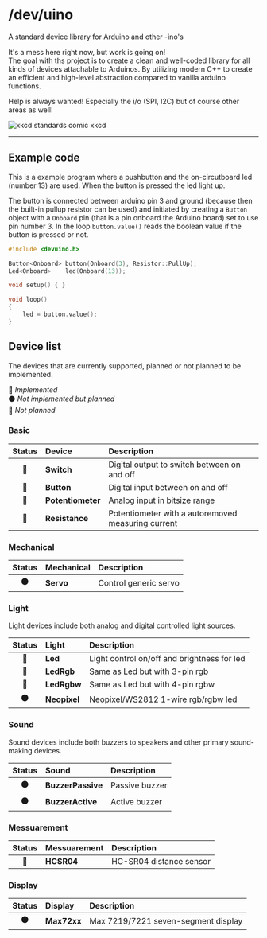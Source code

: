 # /dev/uino
A standard device library for Arduino and other -ino's

It's a mess here right now, but work is going on!  
The goal with ths project is to create a clean and well-coded library for all kinds of devices attachable to Arduinos.
By utilizing modern C++ to create an efficient and high-level abstraction compared to vanilla arduino functions.


Help is always wanted! Especially the i/o (SPI, I2C) but of course other areas as well!


![xkcd standards comic](https://imgs.xkcd.com/comics/standards.png) xkcd
___

## Example code
This is a example program where a pushbutton and the on-circutboard led (number 13) are used. When the button is pressed the led light up.

The button is connected between arduino pin 3 and ground (because then the built-in pullup resistor can be used) and initiated by creating a `Button` object with a `Onboard` pin (that is a pin onboard the Arduino board) set to use pin number 3. In the loop `button.value()` reads the boolean value if the button is pressed or not.

```cpp
#include <devuino.h>

Button<Onboard> button(Onboard(3), Resistor::PullUp);
Led<Onboard>    led(Onboard(13));

void setup() { }

void loop()
{
    led = button.value();
}
```


## Device list

The devices that are currently supported, planned or not planned to be implemented.

🔵  *Implemented*  
⚫️  *Not implemented but planned*  
🔴  *Not planned*

### Basic

| Status | Device            | Description                                 |
| :----: | :---------------- | :------------------------------------------ |
| 🔵      | **Switch**        | Digital output to switch between on and off |
| 🔵      | **Button**        | Digital input between on and off            |
| 🔵      | **Potentiometer** | Analog input in bitsize range               |
| 🔵      | **Resistance** | Potentiometer with a autoremoved measuring current   |


### Mechanical

| Status | Mechanical | Description           |
| :----: | :--------- | :-------------------- |
| ⚫️     | **Servo**  | Control generic servo |


### Light
Light devices include both analog and digital controlled light sources.

| Status | Light        | Description                                 |
| :----: | :----------- | :------------------------------------------ |
| 🔵      | **Led**      | Light control on/off and brightness for led |
| 🔵      | **LedRgb**   | Same as Led but with 3-pin rgb              |
| 🔵      | **LedRgbw**  | Same as Led but with 4-pin rgbw             |
| ⚫️     | **Neopixel** | Neopixel/WS2812 1-wire rgb/rgbw led         |


### Sound
Sound devices include both buzzers to speakers and other primary sound-making devices.

| Status | Sound             | Description    |
| :----: | :---------------- | :------------- |
| ⚫️     | **BuzzerPassive** | Passive buzzer |
| ⚫️     | **BuzzerActive**  | Active buzzer  |


### Messuarement

| Status | Messuarement | Description             |
| :----: | :----------- | :---------------------- |
| 🔵     | **HCSR04**   | HC-SR04 distance sensor |


### Display

| Status | Display     | Description                         |
| :----: | :---------- | :---------------------------------- |
| ⚫️     | **Max72xx** | Max 7219/7221 seven-segment display |
